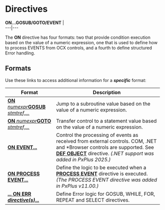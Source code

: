 # Directives 

**ON...GOSUB/GOTO/EVENT** |   
---|---  
  
The **ON** directive has four formats: two that provide condition execution based on the value of a numeric expression, one that is used to define how to process EVENTS from OCX controls, and a fourth to define structured Error handling.

##  Formats

Use these links to access additional information for a **_specific_** format:

**Format** |  **Description**  
---|---  
[**ON** _numexpr_**GOSUB** _stmtref,..._](on_gosub.md) |  Jump to a subroutine value based on the value of a numeric expression.  
[**ON** _numexpr_**GOTO** _stmtref,..._](on_goto.md) |  Transfer control to a statement value based on the value of a numeric expression.  
[**ON EVENT...**](on_event.md) |  Control the processing of events as received from external controls. COM, .NET and *Browser controls are supported. See **[DEF OBJECT](def_object.md)** directive. _(.NET support was added in PxPlus 2025.)_  
[**ON PROCESS EVENT...**](on_event.md) |  Define the logic to be executed when a [**PROCESS EVENT**](processevents.md) directive is executed. _(The PROCESS EVENT directive was added in PxPlus v11.00.)_  
[**... ON ERR _directive(s)_...**](on_err.md) |  Define Error logic for GOSUB, WHILE, FOR, REPEAT and SELECT directives.
